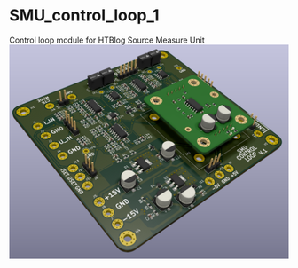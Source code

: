 # SMU_control_loop_1

Control loop module for HTBlog Source Measure Unit
![No image](control_loop_1/3D_control_loop.png "3D image")
